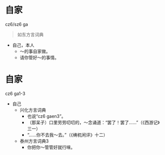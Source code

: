 # 自家
cz6/sz6 ga
> 如东方言词典
- 自己，本人
  - ～的事自家做。
  - 请你管好～的事情。

# 自家
cz6 ga1-3
+ 自己
  * 兴化方言词典
    + 也说“cz6 gaen3”。
    - （那呆子）口里劳劳叨叨的，～念诵道：“罢了！罢了……”（《西游记》三一）
    - “……你不去我～去。”（《梼杌闲评》十二）
  * 泰州方言词典3
    - 你把你～管管好就行唻。
